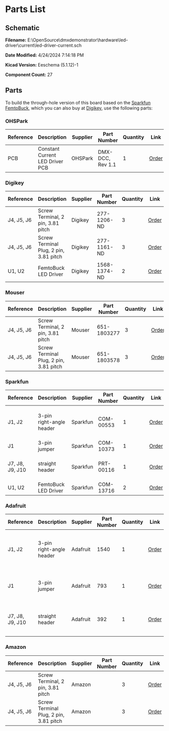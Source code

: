 
# Parts List

## Schematic

**Filename:** E:\OpenSource\dmxdemonstrator\hardware\led-driver\current\led-driver-current.sch

**Date Modified:** 4/24/2024 7:14:18 PM

**Kicad Version:** Eeschema (5.1.12)-1

**Component Count:** 27

## Parts

To build the through-hole version of this board based on the [Sparkfun FemtoBuck](https://www.sparkfun.com/products/13716), which you can also buy at [Digikey](https://www.digikey.com/en/products/detail/sparkfun-electronics/COM-13716/5995005), use the following parts:

### OHSPark

Reference|Description|Supplier|Part Number|Quantity|Link|Notes
---------|-----------|--------|-----------|--------|----|-----
PCB|Constant Current LED Driver PCB|OHSPark|DMX-DCC, Rev 1.1|1|[Order](https://oshpark.com/shared_projects/NdE986eJ)|pack of 3, 2 not used
<!--PARTROW-->

### Digikey

Reference|Description|Supplier|Part Number|Quantity|Link|Notes
---------|-----------|--------|-----------|--------|----|-----
J4, J5, J6|Screw Terminal, 2 pin, 3.81 pitch|Digikey|277-1206-ND|3|[Order](https://www.digikey.com/en/products/detail/phoenix-contact/1803277/260574)|
J4, J5, J6|Screw Terminal Plug, 2 pin, 3.81 pitch|Digikey|277-1161-ND|3|[Order](https://www.digikey.com/en/products/detail/phoenix-contact/1803578/260529)|
U1, U2|FemtoBuck LED Driver|Digikey|1568-1374-ND|2|[Order](https://www.digikey.com/en/products/detail/sparkfun-electronics/COM-13716/5995005)|
<!--PARTROW-->

### Mouser

Reference|Description|Supplier|Part Number|Quantity|Link|Notes
---------|-----------|--------|-----------|--------|----|-----
J4, J5, J6|Screw Terminal, 2 pin, 3.81 pitch|Mouser|651-1803277|3|[Order](https://www.mouser.com/ProductDetail/Phoenix-Contact/1803277?qs=8BCRtFWWXOQYeqQFCAtgBw%3D%3D)|
J4, J5, J6|Screw Terminal Plug, 2 pin, 3.81 pitch|Mouser|651-1803578|3|[Order](https://www.mouser.com/ProductDetail/Phoenix-Contact/1803578?qs=qgZcrvoyHAesJBL6Ph4eYw%3D%3D)|
<!--PARTROW-->

### Sparkfun

Reference|Description|Supplier|Part Number|Quantity|Link|Notes
---------|-----------|--------|-----------|--------|----|-----
J1, J2|3-pin right-angle header|Sparkfun|COM-00553|1|[Order](https://www.sparkfun.com/products/553)|pack of 13, 11 not used
J1|3-pin jumper|Sparkfun|COM-10373|1|[Order](https://www.sparkfun.com/products/10373)|
J7, J8, J9, J10|straight header|Sparkfun|PRT-00116|1|[Order](https://www.sparkfun.com/products/116)|pack of 6, 4 not used
U1, U2|FemtoBuck LED Driver|Sparkfun|COM-13716|2|[Order](https://www.sparkfun.com/products/13716)|
<!--PARTROW-->

### Adafruit

Reference|Description|Supplier|Part Number|Quantity|Link|Notes
---------|-----------|--------|-----------|--------|----|-----
J1, J2|3-pin right-angle header|Adafruit|1540|1|[Order](https://www.adafruit.com/product/1540)|pack of 120, 118 not used
J1|3-pin jumper|Adafruit|793|1|[Order](https://www.adafruit.com/product/793)|pack of 39, 38 not used
J7, J8, J9, J10|straight header|Adafruit|392|1|[Order](https://www.adafruit.com/product/392)|pack of 60, 58 not used
<!--PARTROW-->

### Amazon

Reference|Description|Supplier|Part Number|Quantity|Link|Notes
---------|-----------|--------|-----------|--------|----|-----
J4, J5, J6|Screw Terminal, 2 pin, 3.81 pitch|Amazon||3|[Order](https://www.amazon.com/s?k=Phoenix+Contact+3.81+mm+2+pin+socket+right+angle&crid=1XISPHWJA8SB4&sprefix=phoenix+contact+3.81+mm+2+pin+socket+right+angl%2Caps%2C146&ref=nb_sb_noss)|
J4, J5, J6|Screw Terminal Plug, 2 pin, 3.81 pitch|Amazon||3|[Order](https://www.amazon.com/s?k=Phoenix+Contact+3.81+mm+2+pin+plug&crid=2KEUSC18B1BWF&sprefix=phoenix+contact+3.81+mm+2+pin+plug%2Caps%2C152&ref=nb_sb_noss)|
<!--PARTROW-->
<!--VENDORLIST-->

